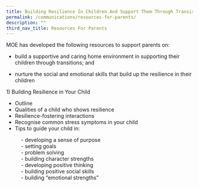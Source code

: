 ```yaml
---
title: Building Resilience In Children And Support Them Through Transistions
permalink: /communications/resources-for-parents/
description: ""
third_nav_title: Resources For Parents
---
```

MOE has developed the following resources to support parents on:

*   build a supportive and caring home environment in supporting their children through transitions; and  
    
*   nurture the social and emotional skills that build up the resilience in their children

1) Building Resilience in Your Child
* Outline
* Qualities of a child who shows resilience
* Resilience-fostering interactions
* Recognise common stress symptoms in your child
* Tips to guide your child in:
<dl>
  <dd>- developing a sense of purpose</dd>
	<dd>- setting goals</dd>
	<dd>- problem solving</dd>
	<dd>- building character strengths</dd>
	<dd>- developing positive thinking</dd>
	<dd>- building positive social skills</dd>
	<dd>- building “emotional strengths”</dd>
</dl>